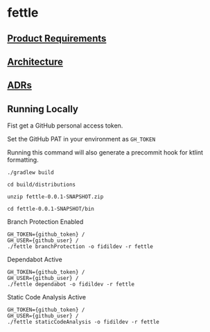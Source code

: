 # fettle

## [Product Requirements](./doc/prd.md)
## [Architecture](./doc/architecture.md)
## [ADRs](https://fidildev.github.io/fettle/doc/adr/index.html)

## Running Locally

Fist get a GitHub personal access token.

Set the GitHub PAT in your environment as `GH_TOKEN`

Running this command will also generate a precommit hook for ktlint formatting.
```shell
./gradlew build
```

```shell
cd build/distributions
```

```shell
unzip fettle-0.0.1-SNAPSHOT.zip
```

```shell
cd fettle-0.0.1-SNAPSHOT/bin
```

Branch Protection Enabled
```shell
GH_TOKEN={github_token} /
GH_USER={github_user} /
./fettle branchProtection -o fidildev -r fettle
```

Dependabot Active
```shell
GH_TOKEN={github_token} /
GH_USER={github_user} /
./fettle dependabot -o fidildev -r fettle
```

Static Code Analysis Active
```shell
GH_TOKEN={github_token} /
GH_USER={github_user} /
./fettle staticCodeAnalysis -o fidildev -r fettle
```